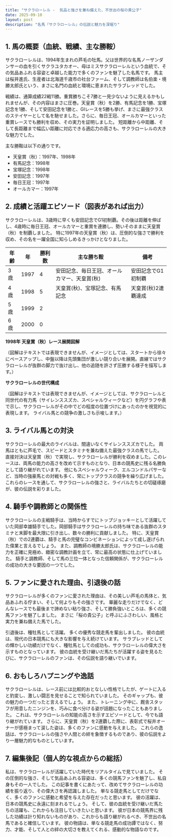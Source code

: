 ```yaml
---
title: "サクラローレル -  気品と強さを兼ね備えた、不世出の桜の貴公子"
date: 2025-09-10
layout: post
description: "名馬『サクラローレル』の伝説と魅力を深堀り"
---
```


## 1. 馬の概要（血統、戦績、主な勝鞍）

サクラローレルは、1994年生まれの芦毛の牡馬。父は世界的な名馬ノーザンダンサーの血を引くサクラユタカオー、母はミスサクラローレルという血統で、その気品あふれる容姿と卓越した能力で多くのファンを魅了した名馬です。  馬主は桜井進氏、生産者は北海道千歳市の社台ファーム、そして調教師は名伯楽・境勝太郎氏という、まさに名門の血統と環境に恵まれたサラブレッドでした。

戦績は、通算成績22戦11勝。重賞勝ちこそ7勝と一見少ないように見えるかもしれませんが、その内容はまさに圧巻。天皇賞（秋）を2勝、有馬記念を1勝、宝塚記念を1勝、そして安田記念を1勝と、GIレースを5勝も挙げ、まさに最強クラスのステイヤーとして名を馳せました。さらに、毎日王冠、オールカマーといった重賞レースでも勝利を収め、その実力を証明しました。  短距離から中距離、そして長距離まで幅広い距離に対応できる適応力の高さも、サクラローレルの大きな魅力でした。

主な勝鞍は以下の通りです。

* 天皇賞（秋）：1997年、1998年
* 有馬記念：1998年
* 宝塚記念：1998年
* 安田記念：1997年
* 毎日王冠：1997年
* オールカマー：1997年


## 2. 成績と活躍エピソード（図表があれば出力）


サクラローレルは、3歳時に早くも安田記念でG1初制覇。その後は距離を伸ばし、4歳時に毎日王冠、オールカマーと重賞を連勝し、勢いそのままに天皇賞（秋）を制覇しました。  特に1997年の天皇賞（秋）は、圧倒的な強さで勝利を収め、その名を一躍全国に知らしめるきっかけとなりました。

| 年齢 | 年 | 勝利数 | 主な勝ち鞍 | 備考 |
|---|---|---|---|---|
| 3歳 | 1997 | 4 | 安田記念、毎日王冠、オールカマー、天皇賞(秋) | 安田記念でG1初制覇 |
| 4歳 | 1998 | 5 | 天皇賞(秋)、宝塚記念、有馬記念 | 天皇賞(秋)2連覇達成 |
| 5歳 | 1999 | 2 |  |  |
| 6歳 | 2000 | 0 |  |  |


**1998年 天皇賞（秋）レース展開図解**

（図解はテキストでは表現できませんが、イメージとしては、スタートから徐々にペースアップし、中盤以降は先頭集団が激しい競り合いを展開。直線ではサクラローレルが抜群の脚力で抜け出し、他の追随を許さず圧勝する様子を描写します。）


**サクラローレルの世代構成**

（図解はテキストでは表現できませんが、イメージとしては、サクラローレルと同世代の有力馬（サイレンススズカ、スペシャルウィークなど）を円グラフや表で示し、サクラローレルがその中でどの程度の位置づけにあったのかを視覚的に表現します。  ライバル馬との競争の激しさも示唆します。）


## 3. ライバル馬との対決

サクラローレルの最大のライバルは、間違いなくサイレンススズカでした。  両馬はともに芦毛で、スピードとスタミナを兼ね備えた最強クラスの馬でした。  直接対決は天皇賞（秋）で実現し、サクラローレルが勝利を収めました。このレースは、両馬の能力の高さを改めて示すものとなり、日本の競馬史に残る名勝負として語り継がれています。  他にもスペシャルウィーク、エルコンドルパサーなど、当時の強豪馬との対戦も多く、常にトップクラスの競争を繰り広げました。これらのレースを通して、サクラローレルの強さと、ライバルたちとの切磋琢磨が、彼の伝説を彩りました。


## 4. 騎手や調教師との関係性


サクラローレルの主戦騎手は、当時からすでにトップジョッキーとして活躍していた岡部幸雄騎手でした。岡部騎手はサクラローレルの持ち味である抜群のスタミナと末脚を最大限に引き出し、数々の勝利に貢献しました。  特に、天皇賞（秋）での2連覇は、騎手と馬の完璧なコンビネーションによって成し遂げられた偉業と言えるでしょう。  また、調教師の境勝太郎氏は、サクラローレルの能力を正確に見極め、緻密な調教計画を立て、常に最高の状態に仕上げていました。  騎手と調教師、そして馬の三位一体となった信頼関係が、サクラローレルの成功の大きな要因の一つでした。


## 5. ファンに愛された理由、引退後の話

サクラローレルが多くのファンに愛された理由は、その美しい芦毛の馬体と、気品あふれる佇まい、そして何よりもその強さです。  華麗な走りだけでなく、どんなレースでも最後まで諦めない粘り強さ、そして勝負強いところは、多くの競馬ファンを魅了しました。  まさに「桜の貴公子」と呼ぶにふさわしい、風格と実力を兼ね備えた馬でした。

引退後は、種牡馬として活躍。  多くの優秀な競走馬を輩出しました。  彼の血統は、現代の日本競馬にも大きな影響を与え続けています。  サラブレッドとしての輝かしい功績だけでなく、種牡馬としての成功も、サクラローレルの偉大さを示すものとなっています。  彼の血統を受け継いだ馬たちが活躍する姿を見るたびに、サクラローレルのファンは、その伝説を語り継いでいます。


## 6. おもしろハプニングや逸話

サクラローレルは、レース前には比較的おとなしい性格でしたが、ゲートに入ると豹変し、激しい闘志を見せることで知られていました。  そのギャップも、彼の魅力の一つだったと言えるでしょう。  また、トレーニング中に、厩舎スタッフが用意したニンジンを、巧みに食べ分ける姿が話題になったこともありました。  これは、サクラローレルの知能の高さを示すエピソードとして、今でも語り継がれています。  さらに、天皇賞（秋）を2連覇した際に、表彰式で桜井オーナーが感極まって涙した姿は、多くのファンに感動を与えました。  これらの逸話は、サクラローレルの強さや人間との絆を象徴するものであり、彼の伝説をより一層魅力的なものとしています。


## 7. 編集後記（個人的な視点からの総括）

私は、サクラローレルが活躍していた時代をリアルタイムで見ていました。  その圧倒的な強さ、そして気品あふれる容姿は、多くの競馬ファンを魅了し、私自身もその一人でした。  この記事を書くにあたって、改めてサクラローレルの功績を振り返り、その偉大さを再認識しました。  単なる競走馬としてだけでなく、多くのファンに感動と希望を与えた存在だったと思います。  彼の活躍は、日本の競馬史に永遠に刻まれるでしょう。  そして、彼の血統を受け継いだ馬たちの活躍も、これからも注目していきたいと思います。  彼が日本の競馬界に残した功績は計り知れないものがあり、これからも語り継がれるべき、不世出の名馬であると確信しています。  彼の物語は、単なる競走馬の成功譚ではなく、努力、才能、そして人との絆の大切さを教えてくれる、感動的な物語なのです。
